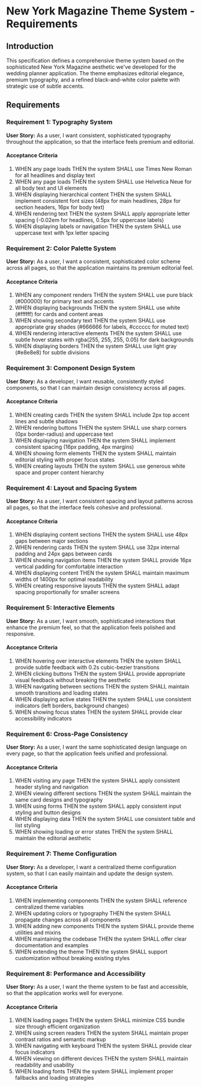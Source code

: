 # New York Magazine Theme System - Requirements

## Introduction

This specification defines a comprehensive theme system based on the sophisticated New York Magazine aesthetic we've developed for the wedding planner application. The theme emphasizes editorial elegance, premium typography, and a refined black-and-white color palette with strategic use of subtle accents.

## Requirements

### Requirement 1: Typography System

**User Story:** As a user, I want consistent, sophisticated typography throughout the application, so that the interface feels premium and editorial.

#### Acceptance Criteria

1. WHEN any page loads THEN the system SHALL use Times New Roman for all headlines and display text
2. WHEN any page loads THEN the system SHALL use Helvetica Neue for all body text and UI elements
3. WHEN displaying hierarchical content THEN the system SHALL implement consistent font sizes (48px for main headlines, 28px for section headers, 16px for body text)
4. WHEN rendering text THEN the system SHALL apply appropriate letter spacing (-0.02em for headlines, 0.5px for uppercase labels)
5. WHEN displaying labels or navigation THEN the system SHALL use uppercase text with 1px letter spacing

### Requirement 2: Color Palette System

**User Story:** As a user, I want a consistent, sophisticated color scheme across all pages, so that the application maintains its premium editorial feel.

#### Acceptance Criteria

1. WHEN any component renders THEN the system SHALL use pure black (#000000) for primary text and accents
2. WHEN displaying backgrounds THEN the system SHALL use white (#ffffff) for cards and content areas
3. WHEN showing secondary text THEN the system SHALL use appropriate gray shades (#666666 for labels, #cccccc for muted text)
4. WHEN rendering interactive elements THEN the system SHALL use subtle hover states with rgba(255, 255, 255, 0.05) for dark backgrounds
5. WHEN displaying borders THEN the system SHALL use light gray (#e8e8e8) for subtle divisions

### Requirement 3: Component Design System

**User Story:** As a developer, I want reusable, consistently styled components, so that I can maintain design consistency across all pages.

#### Acceptance Criteria

1. WHEN creating cards THEN the system SHALL include 2px top accent lines and subtle shadows
2. WHEN rendering buttons THEN the system SHALL use sharp corners (0px border-radius) and uppercase text
3. WHEN displaying navigation THEN the system SHALL implement consistent spacing (16px padding, 4px margins)
4. WHEN showing form elements THEN the system SHALL maintain editorial styling with proper focus states
5. WHEN creating layouts THEN the system SHALL use generous white space and proper content hierarchy

### Requirement 4: Layout and Spacing System

**User Story:** As a user, I want consistent spacing and layout patterns across all pages, so that the interface feels cohesive and professional.

#### Acceptance Criteria

1. WHEN displaying content sections THEN the system SHALL use 48px gaps between major sections
2. WHEN rendering cards THEN the system SHALL use 32px internal padding and 24px gaps between cards
3. WHEN showing navigation items THEN the system SHALL provide 16px vertical padding for comfortable interaction
4. WHEN displaying content THEN the system SHALL maintain maximum widths of 1400px for optimal readability
5. WHEN creating responsive layouts THEN the system SHALL adapt spacing proportionally for smaller screens

### Requirement 5: Interactive Elements

**User Story:** As a user, I want smooth, sophisticated interactions that enhance the premium feel, so that the application feels polished and responsive.

#### Acceptance Criteria

1. WHEN hovering over interactive elements THEN the system SHALL provide subtle feedback with 0.2s cubic-bezier transitions
2. WHEN clicking buttons THEN the system SHALL provide appropriate visual feedback without breaking the aesthetic
3. WHEN navigating between sections THEN the system SHALL maintain smooth transitions and loading states
4. WHEN displaying active states THEN the system SHALL use consistent indicators (left borders, background changes)
5. WHEN showing focus states THEN the system SHALL provide clear accessibility indicators

### Requirement 6: Cross-Page Consistency

**User Story:** As a user, I want the same sophisticated design language on every page, so that the application feels unified and professional.

#### Acceptance Criteria

1. WHEN visiting any page THEN the system SHALL apply consistent header styling and navigation
2. WHEN viewing different sections THEN the system SHALL maintain the same card designs and typography
3. WHEN using forms THEN the system SHALL apply consistent input styling and button designs
4. WHEN displaying data THEN the system SHALL use consistent table and list styling
5. WHEN showing loading or error states THEN the system SHALL maintain the editorial aesthetic

### Requirement 7: Theme Configuration

**User Story:** As a developer, I want a centralized theme configuration system, so that I can easily maintain and update the design system.

#### Acceptance Criteria

1. WHEN implementing components THEN the system SHALL reference centralized theme variables
2. WHEN updating colors or typography THEN the system SHALL propagate changes across all components
3. WHEN adding new components THEN the system SHALL provide theme utilities and mixins
4. WHEN maintaining the codebase THEN the system SHALL offer clear documentation and examples
5. WHEN extending the theme THEN the system SHALL support customization without breaking existing styles

### Requirement 8: Performance and Accessibility

**User Story:** As a user, I want the theme system to be fast and accessible, so that the application works well for everyone.

#### Acceptance Criteria

1. WHEN loading pages THEN the system SHALL minimize CSS bundle size through efficient organization
2. WHEN using screen readers THEN the system SHALL maintain proper contrast ratios and semantic markup
3. WHEN navigating with keyboard THEN the system SHALL provide clear focus indicators
4. WHEN viewing on different devices THEN the system SHALL maintain readability and usability
5. WHEN loading fonts THEN the system SHALL implement proper fallbacks and loading strategies